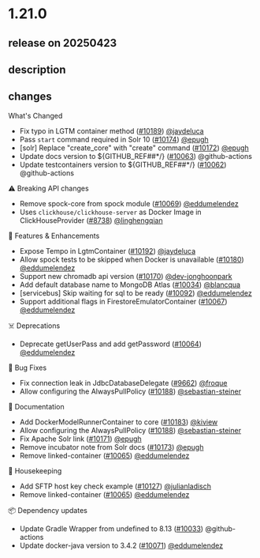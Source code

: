 # 1.21.0

## release on 20250423

## description

## changes

What's Changed

* Fix typo in LGTM container method (<a class="issue-link js-issue-link" data-error-text="Failed to load title" data-id="3007039738" data-permission-text="Title is private" data-url="https://github.com/testcontainers/testcontainers-java/issues/10189" data-hovercard-type="pull_request" data-hovercard-url="/testcontainers/testcontainers-java/pull/10189/hovercard" href="https://github.com/testcontainers/testcontainers-java/pull/10189">#10189</a>) <a class="user-mention notranslate" data-hovercard-type="user" data-hovercard-url="/users/jaydeluca/hovercard" data-octo-click="hovercard-link-click" data-octo-dimensions="link_type:self" href="https://github.com/jaydeluca">@jaydeluca</a>
* Pass <code>start</code> command required in Solr 10 (<a class="issue-link js-issue-link" data-error-text="Failed to load title" data-id="2976443611" data-permission-text="Title is private" data-url="https://github.com/testcontainers/testcontainers-java/issues/10174" data-hovercard-type="pull_request" data-hovercard-url="/testcontainers/testcontainers-java/pull/10174/hovercard" href="https://github.com/testcontainers/testcontainers-java/pull/10174">#10174</a>) <a class="user-mention notranslate" data-hovercard-type="user" data-hovercard-url="/users/epugh/hovercard" data-octo-click="hovercard-link-click" data-octo-dimensions="link_type:self" href="https://github.com/epugh">@epugh</a>
* [solr] Replace "create_core" with "create" command (<a class="issue-link js-issue-link" data-error-text="Failed to load title" data-id="2976408122" data-permission-text="Title is private" data-url="https://github.com/testcontainers/testcontainers-java/issues/10172" data-hovercard-type="pull_request" data-hovercard-url="/testcontainers/testcontainers-java/pull/10172/hovercard" href="https://github.com/testcontainers/testcontainers-java/pull/10172">#10172</a>) <a class="user-mention notranslate" data-hovercard-type="user" data-hovercard-url="/users/epugh/hovercard" data-octo-click="hovercard-link-click" data-octo-dimensions="link_type:self" href="https://github.com/epugh">@epugh</a>
* Update docs version to ${GITHUB_REF##*/} (<a class="issue-link js-issue-link" data-error-text="Failed to load title" data-id="2894951219" data-permission-text="Title is private" data-url="https://github.com/testcontainers/testcontainers-java/issues/10063" data-hovercard-type="pull_request" data-hovercard-url="/testcontainers/testcontainers-java/pull/10063/hovercard" href="https://github.com/testcontainers/testcontainers-java/pull/10063">#10063</a>) @github-actions
* Update testcontainers version to ${GITHUB_REF##*/} (<a class="issue-link js-issue-link" data-error-text="Failed to load title" data-id="2894951151" data-permission-text="Title is private" data-url="https://github.com/testcontainers/testcontainers-java/issues/10062" data-hovercard-type="pull_request" data-hovercard-url="/testcontainers/testcontainers-java/pull/10062/hovercard" href="https://github.com/testcontainers/testcontainers-java/pull/10062">#10062</a>) @github-actions

:warning: Breaking API changes

* Remove spock-core from spock module (<a class="issue-link js-issue-link" data-error-text="Failed to load title" data-id="2895926194" data-permission-text="Title is private" data-url="https://github.com/testcontainers/testcontainers-java/issues/10069" data-hovercard-type="pull_request" data-hovercard-url="/testcontainers/testcontainers-java/pull/10069/hovercard" href="https://github.com/testcontainers/testcontainers-java/pull/10069">#10069</a>) <a class="user-mention notranslate" data-hovercard-type="user" data-hovercard-url="/users/eddumelendez/hovercard" data-octo-click="hovercard-link-click" data-octo-dimensions="link_type:self" href="https://github.com/eddumelendez">@eddumelendez</a>
* Uses <code>clickhouse/clickhouse-server</code> as Docker Image in ClickHouseProvider (<a class="issue-link js-issue-link" data-error-text="Failed to load title" data-id="2326987473" data-permission-text="Title is private" data-url="https://github.com/testcontainers/testcontainers-java/issues/8738" data-hovercard-type="pull_request" data-hovercard-url="/testcontainers/testcontainers-java/pull/8738/hovercard" href="https://github.com/testcontainers/testcontainers-java/pull/8738">#8738</a>) <a class="user-mention notranslate" data-hovercard-type="user" data-hovercard-url="/users/linghengqian/hovercard" data-octo-click="hovercard-link-click" data-octo-dimensions="link_type:self" href="https://github.com/linghengqian">@linghengqian</a>

🚀 Features & Enhancements

* Expose Tempo in LgtmContainer (<a class="issue-link js-issue-link" data-error-text="Failed to load title" data-id="3012504705" data-permission-text="Title is private" data-url="https://github.com/testcontainers/testcontainers-java/issues/10192" data-hovercard-type="pull_request" data-hovercard-url="/testcontainers/testcontainers-java/pull/10192/hovercard" href="https://github.com/testcontainers/testcontainers-java/pull/10192">#10192</a>) <a class="user-mention notranslate" data-hovercard-type="user" data-hovercard-url="/users/jaydeluca/hovercard" data-octo-click="hovercard-link-click" data-octo-dimensions="link_type:self" href="https://github.com/jaydeluca">@jaydeluca</a>
* Allow spock tests to be skipped when Docker is unavailable (<a class="issue-link js-issue-link" data-error-text="Failed to load title" data-id="2989685384" data-permission-text="Title is private" data-url="https://github.com/testcontainers/testcontainers-java/issues/10180" data-hovercard-type="pull_request" data-hovercard-url="/testcontainers/testcontainers-java/pull/10180/hovercard" href="https://github.com/testcontainers/testcontainers-java/pull/10180">#10180</a>) <a class="user-mention notranslate" data-hovercard-type="user" data-hovercard-url="/users/eddumelendez/hovercard" data-octo-click="hovercard-link-click" data-octo-dimensions="link_type:self" href="https://github.com/eddumelendez">@eddumelendez</a>
* Support new chromadb api version (<a class="issue-link js-issue-link" data-error-text="Failed to load title" data-id="2972605128" data-permission-text="Title is private" data-url="https://github.com/testcontainers/testcontainers-java/issues/10170" data-hovercard-type="pull_request" data-hovercard-url="/testcontainers/testcontainers-java/pull/10170/hovercard" href="https://github.com/testcontainers/testcontainers-java/pull/10170">#10170</a>) <a class="user-mention notranslate" data-hovercard-type="user" data-hovercard-url="/users/dev-jonghoonpark/hovercard" data-octo-click="hovercard-link-click" data-octo-dimensions="link_type:self" href="https://github.com/dev-jonghoonpark">@dev-jonghoonpark</a>
* Add default database name to MongoDB Atlas (<a class="issue-link js-issue-link" data-error-text="Failed to load title" data-id="2880760472" data-permission-text="Title is private" data-url="https://github.com/testcontainers/testcontainers-java/issues/10034" data-hovercard-type="pull_request" data-hovercard-url="/testcontainers/testcontainers-java/pull/10034/hovercard" href="https://github.com/testcontainers/testcontainers-java/pull/10034">#10034</a>) <a class="user-mention notranslate" data-hovercard-type="user" data-hovercard-url="/users/blancqua/hovercard" data-octo-click="hovercard-link-click" data-octo-dimensions="link_type:self" href="https://github.com/blancqua">@blancqua</a>
* [servicebus] Skip waiting for sql to be ready (<a class="issue-link js-issue-link" data-error-text="Failed to load title" data-id="2914524221" data-permission-text="Title is private" data-url="https://github.com/testcontainers/testcontainers-java/issues/10092" data-hovercard-type="pull_request" data-hovercard-url="/testcontainers/testcontainers-java/pull/10092/hovercard" href="https://github.com/testcontainers/testcontainers-java/pull/10092">#10092</a>) <a class="user-mention notranslate" data-hovercard-type="user" data-hovercard-url="/users/eddumelendez/hovercard" data-octo-click="hovercard-link-click" data-octo-dimensions="link_type:self" href="https://github.com/eddumelendez">@eddumelendez</a>
* Support additional flags in FirestoreEmulatorContainer (<a class="issue-link js-issue-link" data-error-text="Failed to load title" data-id="2895829841" data-permission-text="Title is private" data-url="https://github.com/testcontainers/testcontainers-java/issues/10067" data-hovercard-type="pull_request" data-hovercard-url="/testcontainers/testcontainers-java/pull/10067/hovercard" href="https://github.com/testcontainers/testcontainers-java/pull/10067">#10067</a>) <a class="user-mention notranslate" data-hovercard-type="user" data-hovercard-url="/users/eddumelendez/hovercard" data-octo-click="hovercard-link-click" data-octo-dimensions="link_type:self" href="https://github.com/eddumelendez">@eddumelendez</a>

☠️ Deprecations

* Deprecate getUserPass and add getPassword (<a class="issue-link js-issue-link" data-error-text="Failed to load title" data-id="2895299970" data-permission-text="Title is private" data-url="https://github.com/testcontainers/testcontainers-java/issues/10064" data-hovercard-type="pull_request" data-hovercard-url="/testcontainers/testcontainers-java/pull/10064/hovercard" href="https://github.com/testcontainers/testcontainers-java/pull/10064">#10064</a>) <a class="user-mention notranslate" data-hovercard-type="user" data-hovercard-url="/users/eddumelendez/hovercard" data-octo-click="hovercard-link-click" data-octo-dimensions="link_type:self" href="https://github.com/eddumelendez">@eddumelendez</a>

🐛 Bug Fixes

* Fix connection leak in JdbcDatabaseDelegate (<a class="issue-link js-issue-link" data-error-text="Failed to load title" data-id="2753239587" data-permission-text="Title is private" data-url="https://github.com/testcontainers/testcontainers-java/issues/9662" data-hovercard-type="pull_request" data-hovercard-url="/testcontainers/testcontainers-java/pull/9662/hovercard" href="https://github.com/testcontainers/testcontainers-java/pull/9662">#9662</a>) <a class="user-mention notranslate" data-hovercard-type="user" data-hovercard-url="/users/froque/hovercard" data-octo-click="hovercard-link-click" data-octo-dimensions="link_type:self" href="https://github.com/froque">@froque</a>
* Allow configuring the AlwaysPullPolicy (<a class="issue-link js-issue-link" data-error-text="Failed to load title" data-id="3002009667" data-permission-text="Title is private" data-url="https://github.com/testcontainers/testcontainers-java/issues/10188" data-hovercard-type="pull_request" data-hovercard-url="/testcontainers/testcontainers-java/pull/10188/hovercard" href="https://github.com/testcontainers/testcontainers-java/pull/10188">#10188</a>) <a class="user-mention notranslate" data-hovercard-type="user" data-hovercard-url="/users/sebastian-steiner/hovercard" data-octo-click="hovercard-link-click" data-octo-dimensions="link_type:self" href="https://github.com/sebastian-steiner">@sebastian-steiner</a>

📖 Documentation

* Add DockerModelRunnerContainer to core (<a class="issue-link js-issue-link" data-error-text="Failed to load title" data-id="2996576016" data-permission-text="Title is private" data-url="https://github.com/testcontainers/testcontainers-java/issues/10183" data-hovercard-type="pull_request" data-hovercard-url="/testcontainers/testcontainers-java/pull/10183/hovercard" href="https://github.com/testcontainers/testcontainers-java/pull/10183">#10183</a>) <a class="user-mention notranslate" data-hovercard-type="user" data-hovercard-url="/users/kiview/hovercard" data-octo-click="hovercard-link-click" data-octo-dimensions="link_type:self" href="https://github.com/kiview">@kiview</a>
* Allow configuring the AlwaysPullPolicy (<a class="issue-link js-issue-link" data-error-text="Failed to load title" data-id="3002009667" data-permission-text="Title is private" data-url="https://github.com/testcontainers/testcontainers-java/issues/10188" data-hovercard-type="pull_request" data-hovercard-url="/testcontainers/testcontainers-java/pull/10188/hovercard" href="https://github.com/testcontainers/testcontainers-java/pull/10188">#10188</a>) <a class="user-mention notranslate" data-hovercard-type="user" data-hovercard-url="/users/sebastian-steiner/hovercard" data-octo-click="hovercard-link-click" data-octo-dimensions="link_type:self" href="https://github.com/sebastian-steiner">@sebastian-steiner</a>
* Fix Apache Solr link (<a class="issue-link js-issue-link" data-error-text="Failed to load title" data-id="2976347441" data-permission-text="Title is private" data-url="https://github.com/testcontainers/testcontainers-java/issues/10171" data-hovercard-type="pull_request" data-hovercard-url="/testcontainers/testcontainers-java/pull/10171/hovercard" href="https://github.com/testcontainers/testcontainers-java/pull/10171">#10171</a>) <a class="user-mention notranslate" data-hovercard-type="user" data-hovercard-url="/users/epugh/hovercard" data-octo-click="hovercard-link-click" data-octo-dimensions="link_type:self" href="https://github.com/epugh">@epugh</a>
* Remove incubator note from Solr docs (<a class="issue-link js-issue-link" data-error-text="Failed to load title" data-id="2976419931" data-permission-text="Title is private" data-url="https://github.com/testcontainers/testcontainers-java/issues/10173" data-hovercard-type="pull_request" data-hovercard-url="/testcontainers/testcontainers-java/pull/10173/hovercard" href="https://github.com/testcontainers/testcontainers-java/pull/10173">#10173</a>) <a class="user-mention notranslate" data-hovercard-type="user" data-hovercard-url="/users/epugh/hovercard" data-octo-click="hovercard-link-click" data-octo-dimensions="link_type:self" href="https://github.com/epugh">@epugh</a>
* Remove linked-container (<a class="issue-link js-issue-link" data-error-text="Failed to load title" data-id="2895332361" data-permission-text="Title is private" data-url="https://github.com/testcontainers/testcontainers-java/issues/10065" data-hovercard-type="pull_request" data-hovercard-url="/testcontainers/testcontainers-java/pull/10065/hovercard" href="https://github.com/testcontainers/testcontainers-java/pull/10065">#10065</a>) <a class="user-mention notranslate" data-hovercard-type="user" data-hovercard-url="/users/eddumelendez/hovercard" data-octo-click="hovercard-link-click" data-octo-dimensions="link_type:self" href="https://github.com/eddumelendez">@eddumelendez</a>

🧹 Housekeeping

* Add SFTP host key check example (<a class="issue-link js-issue-link" data-error-text="Failed to load title" data-id="2944304354" data-permission-text="Title is private" data-url="https://github.com/testcontainers/testcontainers-java/issues/10127" data-hovercard-type="pull_request" data-hovercard-url="/testcontainers/testcontainers-java/pull/10127/hovercard" href="https://github.com/testcontainers/testcontainers-java/pull/10127">#10127</a>) <a class="user-mention notranslate" data-hovercard-type="user" data-hovercard-url="/users/julianladisch/hovercard" data-octo-click="hovercard-link-click" data-octo-dimensions="link_type:self" href="https://github.com/julianladisch">@julianladisch</a>
* Remove linked-container (<a class="issue-link js-issue-link" data-error-text="Failed to load title" data-id="2895332361" data-permission-text="Title is private" data-url="https://github.com/testcontainers/testcontainers-java/issues/10065" data-hovercard-type="pull_request" data-hovercard-url="/testcontainers/testcontainers-java/pull/10065/hovercard" href="https://github.com/testcontainers/testcontainers-java/pull/10065">#10065</a>) <a class="user-mention notranslate" data-hovercard-type="user" data-hovercard-url="/users/eddumelendez/hovercard" data-octo-click="hovercard-link-click" data-octo-dimensions="link_type:self" href="https://github.com/eddumelendez">@eddumelendez</a>

📦 Dependency updates

* Update Gradle Wrapper from undefined to 8.13 (<a class="issue-link js-issue-link" data-error-text="Failed to load title" data-id="2879827066" data-permission-text="Title is private" data-url="https://github.com/testcontainers/testcontainers-java/issues/10033" data-hovercard-type="pull_request" data-hovercard-url="/testcontainers/testcontainers-java/pull/10033/hovercard" href="https://github.com/testcontainers/testcontainers-java/pull/10033">#10033</a>) @github-actions
* Update docker-java version to 3.4.2 (<a class="issue-link js-issue-link" data-error-text="Failed to load title" data-id="2901050780" data-permission-text="Title is private" data-url="https://github.com/testcontainers/testcontainers-java/issues/10071" data-hovercard-type="pull_request" data-hovercard-url="/testcontainers/testcontainers-java/pull/10071/hovercard" href="https://github.com/testcontainers/testcontainers-java/pull/10071">#10071</a>) <a class="user-mention notranslate" data-hovercard-type="user" data-hovercard-url="/users/eddumelendez/hovercard" data-octo-click="hovercard-link-click" data-octo-dimensions="link_type:self" href="https://github.com/eddumelendez">@eddumelendez</a>

